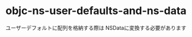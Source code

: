 objc-ns-user-defaults-and-ns-data
=================================

ユーザーデフォルトに配列を格納する際は NSDataに変換する必要があります
